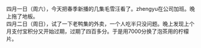 四月一日（周六），今天把春季新播的几集毛雪汪看了。zhengyu在公司加班。晚上拖了地板。</br>
四月二日（周日），试了一下老鸭集的外卖，一个人吃半只没问题。晚上发现上个月支付宝积分又开始过期，过期了四百多分。于是用7000分换了泡茶用的柠檬片。</br>
